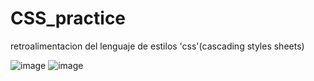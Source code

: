 # CSS_practice
retroalimentacion del lenguaje de estilos 'css'(cascading styles sheets)

![image](https://github.com/user-attachments/assets/e7c03e7c-5605-4fd3-a09e-c2e9201e796b) ![image](https://github.com/user-attachments/assets/fe86db3e-a123-4d1a-9da1-31aabb99a103)

